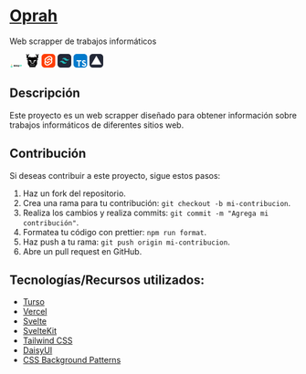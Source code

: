 # [Oprah](https://oprah.osusach.com/)
Web scrapper de trabajos informáticos

![DaisyUI](readme-icons/daisyui-logotype.svg)
![Turso](readme-icons/simple-icons--turso.svg)
![Svelte](readme-icons/skill-icons--svelte.svg)
![TailwindCSS](readme-icons/skill-icons--tailwindcss-dark.svg)
![Typescript](readme-icons/skill-icons--typescript.svg)
![Vercel](readme-icons/skill-icons--vercel-dark.svg)

## Descripción
Este proyecto es un web scrapper diseñado para obtener información sobre trabajos informáticos de diferentes sitios web.

## Contribución
Si deseas contribuir a este proyecto, sigue estos pasos:
1. Haz un fork del repositorio.
2. Crea una rama para tu contribución: `git checkout -b mi-contribucion`.
3. Realiza los cambios y realiza commits: `git commit -m "Agrega mi contribución"`.
4. Formatea tu código con prettier: `npm run format`.
5. Haz push a tu rama: `git push origin mi-contribucion`.
6. Abre un pull request en GitHub.


## Tecnologías/Recursos utilizados: 
- [Turso](https://turso.tech/)
- [Vercel](https://vercel.com)
- [Svelte](https://svelte.dev/)
- [SvelteKit](https://kit.svelte.dev/)
- [Tailwind CSS](https://tailwindcss.com/)
- [DaisyUI](https://daisyui.com/)
- [CSS Background Patterns](https://www.magicpattern.design/tools/css-backgrounds)
